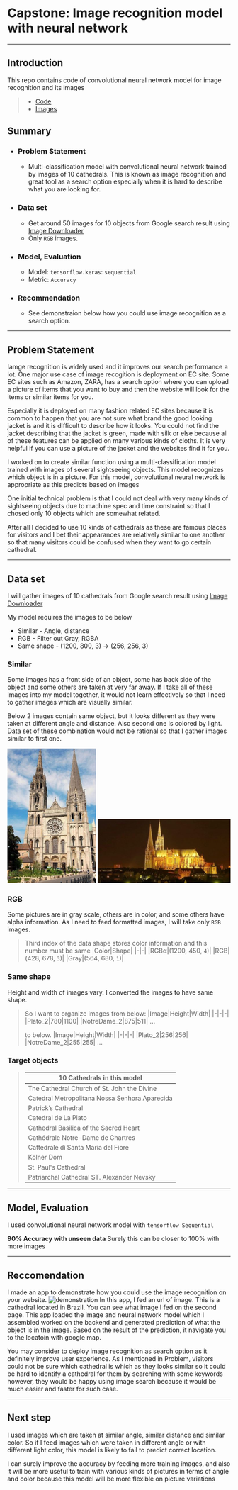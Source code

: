 # Capstone: Image recognition model with neural network
---

## Introduction

This repo contains code of convolutional neural network model for image recognition and its images

> * [Code](https://github.com/noah992/Capstone/blob/master/code/code.ipynb)
> * [Images](https://github.com/noah992/Capstone/tree/master/image)

## Summary

* ### Problem Statement
  * Multi-classification model with convolutional neural network trained by images of 10 cathedrals.
  This is known as image recognition and great tool as a search option especially when it is hard to describe what you are looking for. 
* ### Data set
  * Get around 50 images for 10 objects from Google search result using [Image Downloader](https://chrome.google.com/webstore/detail/image-downloader/cnpniohnfphhjihaiiggeabnkjhpaldj) 
  * Only `RGB` images.
* ### Model, Evaluation
  * Model: `tensorflow.keras`: `sequential`
  * Metric: `Accuracy`
* ### Recommendation
  * See demonstraion below how you could use image recognition as a search option.
---
## Problem Statement

Iamge recognition is widely used and it improves our search performance a lot. One major use case of image recogition is deployment on EC site. Some EC sites such as Amazon, ZARA, has a search option where you can upload a picture of items that you want to buy and then the website will look for the items or similar items for you.

Especially it is deployed on many fashion related EC sites because it is common to happen that you are not sure what brand the good looking jacket is and it is difficult to describe how it looks. You could not find the jacket describing that the jacket is green, made with silk or else because all of these features can be applied on many various kinds of cloths. It is very helpful if you can use a picture of the jacket and the websites find it for you.

I worked on to create similar function using a multi-classification model trained with images of several sightseeing objects. This model recognizes which object is in a picture. For this model, convolutional neural network is appropriate as this predicts based on images

One initial technical problem is that I could not deal with very many kinds of sightseeing objects due to machine spec and time constraint so that I chosed only 10 objects which are somewhat related.

After all I decided to use 10 kinds of cathedrals as these are famous places for visitors and I bet their appearances are relatively similar to one another so that many visitors could be confused when they want to go certain cathedral.


___
## Data set

I will gather images of 10 cathedrals from Google search result using [Image Downloader](https://chrome.google.com/webstore/detail/image-downloader/cnpniohnfphhjihaiiggeabnkjhpaldj)

My model requires the images to be below
* Similar - Angle, distance
* RGB - Filter out Gray, RGBA
* Same shape - (1200, 800, 3) → (256, 256, 3)

### Similar

Some images has a front side of an object, some has back side of the object and some others are taken at very far away. If I take all of these images into my model together, it would not learn effectively so that I need to gather images which are visually similar.

Below 2 images contain same object, but it looks different as they were taken at different angle and distance. Also second one is colored by light.
Data set of these combination would not be rational so that I gather images similar to first one.

<img src="https://github.com/noah992/Capstone/blob/master/assets/data-collecting-01.JPG?raw=true" width="200pt"> <img src="https://github.com/noah992/Capstone/blob/master/assets/data-collecting-02.JPG?raw=true" width="300pt">


### RGB

Some pictures are in gray scale, others are in color, and some others have alpha information. As I need to feed formatted images, I will take only `RGB` images.

>Third index of the data shape stores color information and this number must be same
>|Color|Shape|
>|-|-|
>|RGBα|(1200, 450,  `4`)|
>|RGB|(428, 678, `3`)|
>|Gray|(564, 680, `1`)|

### Same shape

Height and width of images vary. I converted the images to have same shape.

>So I want to organize images from below:
>|Image|Height|Width|
>|-|-|-|
>|Plato_2|780|1100|
>|NotreDame_2|875|511|
>...
>
>to below.
>|Image|Height|Width|
>|-|-|-|
>|Plato_2|256|256|
>|NotreDame_2|255|255|
>...

### Target objects

>|10 Cathedrals in this model|
>|-|
>|The Cathedral Church of St. John the Divine|
>|Catedral Metropolitana Nossa Senhora Aparecida|
>|Patrick’s Cathedral|
>|Catedral de La Plato|
>|Cathedral Basilica of the Sacred Heart|
>|Cathédrale Notre-Dame de Chartres|
>|Cattedrale di Santa Maria del Fiore|
>|Kölner Dom|
>|St. Paul's Cathedral|
>|Patriarchal Cathedral ST. Alexander Nevsky|

___
## Model, Evaluation

I used convolutional neural network model with `tensorflow Sequential`

**90% Accuracy with unseen data**
Surely this can be closer to 100% with more images
___
## Reccomendation

I made an app to demonstrate how you could use the image recognition on your website.
![demonstration](https://github.com/noah992/Capstone/blob/master/assets/demonstration.gif?raw=true)
In this app, I fed an url of image. This is a cathedral located in Brazil.
You can see what image I fed on the second page.
This app loaded the image and neural network model which I assembled worked on the backend and generated prediction of what the object is in the image.
Based on the result of the prediction, it navigate you to the locatoin with google map.

You may consider to deploy image recognition as search option as it definitely improve user experience. As I mentioned in Problem, visitors could not be sure which cathedral is which as they looks similar so it could be hard to identify a cathedral for them by searching with some keywords however, they would be happy using image search because it would be much easier and faster for such case.

---

## Next step

I used images which are taken at similar angle, similar distance and similar color. So if I feed images which were taken in different angle or with different light color, this model is likely to fail to predict correct location.

I can surely improve the accuracy by feeding more training images, and also it will be more useful to train with various kinds of pictures in terms of angle and color because this model will be more flexible on picture variations
